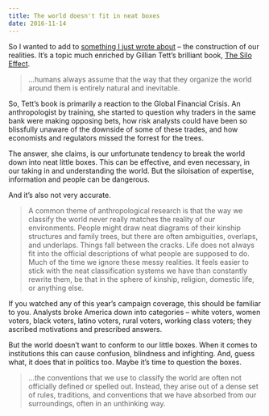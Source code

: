 ```yaml
---
title: The world doesn't fit in neat boxes
date: 2016-11-14
---
```


<!--kg-card-begin: html--><p>So I wanted to add to <a href="__GHOST_URL__/nothing-is-obvious/">something I just wrote about</a> – the construction of our realities. It’s a topic much enriched by Gillian Tett’s brilliant book, <a href="http://www.bookdepository.com/Silo-Effect-Gillian-Tett/9781844087587/?a_aid=thambili">The Silo Effect</a>.</p>
<blockquote><p>
…humans always assume that the way that they organize the world around them is entirely natural and inevitable.
</p></blockquote>
<p>So, Tett’s book is primarily a reaction to the Global Financial Crisis. An anthropologist by training, she started to question why traders in the same bank were making opposing bets, how risk analysts could have been so blissfully unaware of the downside of some of these trades, and how economists and regulators missed the forrest for the trees.</p>
<p>The answer, she claims, is our unfortunate tendency to break the world down into neat little boxes. This can be effective, and even necessary, in our taking in and understanding the world. But the siloisation of expertise, information and people can be dangerous.</p>
<p>And it’s also not very accurate.</p>
<blockquote><p>
A common theme of anthropological research is that the way we classify the world never really matches the reality of our environments. People might draw neat diagrams of their kinship structures and family trees, but there are often ambiguities, overlaps, and underlaps. Things fall between the cracks. Life does not always fit into the official descriptions of what people are supposed to do. Much of the time we ignore these messy realities. It feels easier to stick with the neat classification systems we have than constantly rewrite them, be that in the sphere of kinship, religion, domestic life, or anything else.
</p></blockquote>
<p>If you watched any of this year’s campaign coverage, this should be familiar to you. Analysts broke America down into categories – white voters, women voters, black voters, latino voters, rural voters, working class voters; they ascribed motivations and prescribed answers.</p>
<p>But the world doesn’t want to conform to our little boxes. When it comes to institutions this can cause confusion, blindness and infighting. And, guess what, it does that in politics too. Maybe it’s time to question the boxes.</p>
<blockquote><p>
…the conventions that we use to classify the world are often not officially defined or spelled out. Instead, they arise out of a dense set of rules, traditions, and conventions that we have absorbed from our surroundings, often in an unthinking way.
</p></blockquote>
<!--kg-card-end: html-->